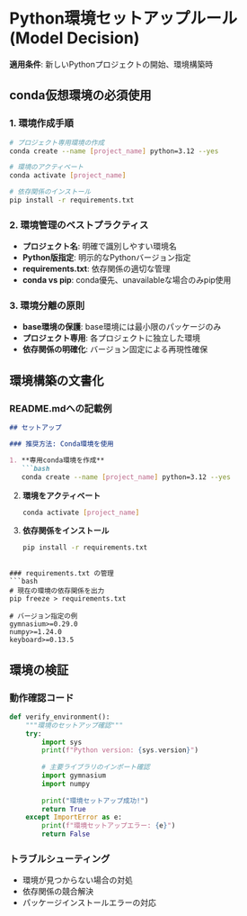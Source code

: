 # Python環境セットアップルール (Model Decision)

**適用条件**: 新しいPythonプロジェクトの開始、環境構築時

## conda仮想環境の必須使用

### 1. 環境作成手順
```bash
# プロジェクト専用環境の作成
conda create --name [project_name] python=3.12 --yes

# 環境のアクティベート
conda activate [project_name]

# 依存関係のインストール
pip install -r requirements.txt
```

### 2. 環境管理のベストプラクティス
- **プロジェクト名**: 明確で識別しやすい環境名
- **Python版指定**: 明示的なPythonバージョン指定
- **requirements.txt**: 依存関係の適切な管理
- **conda vs pip**: conda優先、unavailableな場合のみpip使用

### 3. 環境分離の原則
- **base環境の保護**: base環境には最小限のパッケージのみ
- **プロジェクト専用**: 各プロジェクトに独立した環境
- **依存関係の明確化**: バージョン固定による再現性確保

## 環境構築の文書化

### README.mdへの記載例
```markdown
## セットアップ

### 推奨方法: Conda環境を使用

1. **専用conda環境を作成**
   ```bash
   conda create --name [project_name] python=3.12 --yes
   ```

2. **環境をアクティベート**
   ```bash
   conda activate [project_name]
   ```

3. **依存関係をインストール**
   ```bash
   pip install -r requirements.txt
   ```
```

### requirements.txt の管理
```bash
# 現在の環境の依存関係を出力
pip freeze > requirements.txt

# バージョン指定の例
gymnasium>=0.29.0
numpy>=1.24.0
keyboard>=0.13.5
```

## 環境の検証

### 動作確認コード
```python
def verify_environment():
    """環境のセットアップ確認"""
    try:
        import sys
        print(f"Python version: {sys.version}")
        
        # 主要ライブラリのインポート確認
        import gymnasium
        import numpy
        
        print("環境セットアップ成功!")
        return True
    except ImportError as e:
        print(f"環境セットアップエラー: {e}")
        return False
```

### トラブルシューティング
- 環境が見つからない場合の対処
- 依存関係の競合解決
- パッケージインストールエラーの対応